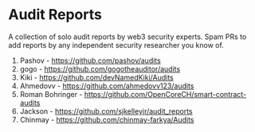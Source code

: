 # Audit Reports
A collection of solo audit reports by web3 security experts. Spam PRs to add reports by any independent security researcher you know of.

1. Pashov - https://github.com/pashov/audits
2. gogo - https://github.com/gogotheauditor/audits
3. Kiki - https://github.com/devNamedKiki/Audits
4. Ahmedovv - https://github.com/ahmedovv123/audits
5. Roman Bohringer - https://github.com/OpenCoreCH/smart-contract-audits
6. Jackson - https://github.com/sjkelleyjr/audit_reports
7. Chinmay - https://github.com/chinmay-farkya/Audits
